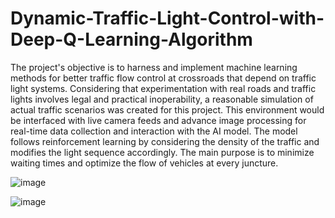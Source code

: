 # Dynamic-Traffic-Light-Control-with-Deep-Q-Learning-Algorithm

The project's objective is to harness and implement machine learning methods for better traffic flow control at crossroads that depend on traffic light systems. Considering that experimentation with real roads and traffic lights involves legal and practical inoperability, a reasonable simulation of actual traffic scenarios was created for this project. This environment would be interfaced with live camera feeds and advance image processing for real-time data collection and interaction with the AI model. The model follows reinforcement learning by considering the density of the traffic and modifies the light sequence accordingly. The main purpose is to minimize waiting times and optimize the flow of vehicles at every juncture.


![image](https://github.com/user-attachments/assets/437208e3-3ff6-4edb-a3c7-067cd1b24c61)

![image](https://github.com/user-attachments/assets/e18d3b92-fffd-49fb-a58f-e533fe0edd87)

